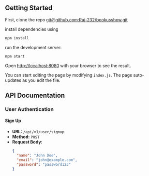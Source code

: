 ## Getting Started

First, clone the repo [git@github.com:Raj-232/bookusshow.git](git@github.com:Raj-232/bookusshow.git)

install dependencies using
```bash
npm install

```
run the development server:

```bash
npm start

```

Open [http://localhost:8080](http://localhost:3000) with your browser to see the result.

You can start editing the page by modifying `index.js`. The page auto-updates as you edit the file.


## API Documentation

### User Authentication

#### Sign Up
- **URL:** `/api/v1/user/signup`
- **Method:** `POST`
- **Request Body:**
  ```json
  {
    "name": "John Doe",
    "email": "john@example.com",
    "password": "password123"
  }

